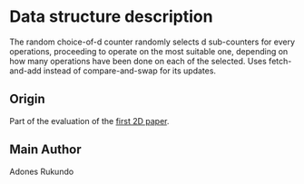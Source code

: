 # Data structure description

The random choice-of-d counter randomly selects d sub-counters for every operations, proceeding to operate on the most suitable one, depending on how many operations have been done on each of the selected. Uses fetch-and-add instead of compare-and-swap for its updates.

## Origin

Part of the evaluation of the [first 2D paper](https://doi.org/10.4230/LIPIcs.DISC.2019.31).

## Main Author

Adones Rukundo